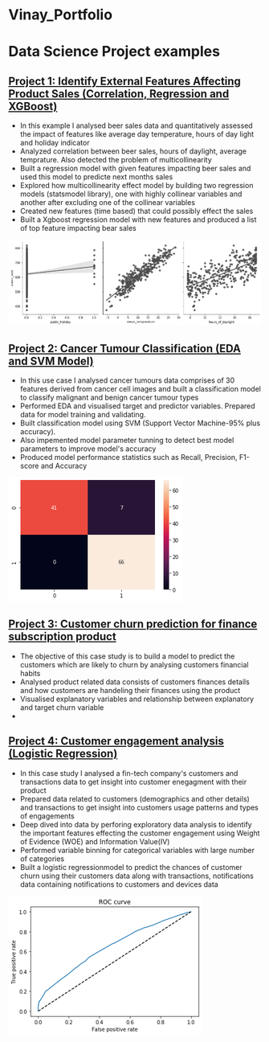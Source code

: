 # Vinay_Portfolio

# Data Science Project examples

## [Project 1: Identify External Features Affecting Product Sales (Correlation, Regression and XGBoost)](https://github.com/vinayamsnl/Data-Science-Projects)

* In this example I analysed beer sales data and quantitatively assessed the impact of features like average day temperature, hours of day light and holiday indicator
* Analyzed correlation between beer sales, hours of daylight, average temprature. Also detected the problem of multicollinearity
* Built a regression model with given features impacting beer sales and used this model to predicte next months sales 
* Explored how multicollinearity effect model by building two regression models (statsmodel library), one with highly collinear variables and another after excluding one of the collinear variables
* Created new features (time based) that could possibly effect the sales
* Built a Xgboost regression model with new features and produced a list of top feature impacting bear sales

![](/Images/Regression.png)


## [Project 2: Cancer Tumour Classification (EDA and SVM Model)](https://github.com/vinayamsnl/Data-Science-Projects)

* In this use case I analysed cancer tumours data comprises of 30 features derived from cancer cell images and built a classification model to classify malignant and benign cancer tumour types 
* Performed EDA and visualised target and predictor variables. Prepared data for model training and validating.
* Built classification model using SVM (Support Vector Machine-95% plus accuracy).
* Also impemented model parameter tunning to detect best model parameters to improve model's accuracy
* Produced model performance statistics such as Recall, Precision, F1-score and Accuracy 

![](/Images/confusion_matrix.png)

## [Project 3: Customer churn prediction for finance subscription product](https://github.com/vinayamsnl/Data-Science-Projects)
* The objective of this case study is to build a model to predict the customers which are likely to churn by analysing customers financial habits 
* Analysed product related data consists of customers finances details and how customers are handeling their finances using the product
* Visualised explanatory variables and relationship between explanatory and target churn variable
*


## [Project 4: Customer engagement analysis (Logistic Regression)](https://github.com/vinayamsnl/Customer-Analysis-Project)

* In this case study I analysed a fin-tech company's customers and transactions data to get insight into customer enegagment with their product
* Prepared data related to customers (demographics and other details) and transactions to get insight into customers usage patterns and types of engagements
* Deep dived into data by perforing exploratory data analysis to identify the important features effecting the customer engagement using Weight of Evidence (WOE) and Information Value(IV)
* Performed variable binning for categorical variables with large number of categories
* Built a logistic regressionmodel to predict the chances of customer churn using their customers data along with transactions, notifications data containing notifications to customers and devices data 

![](/Images/ROC.png)

